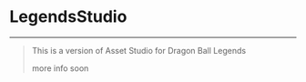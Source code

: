 # LegendsStudio

----
> This is a version of Asset Studio for Dragon Ball Legends
> 
> more info soon
